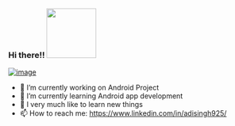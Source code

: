 ### Hi there!! <img src ='https://media.giphy.com/media/gM5qFksULw54NMWyry/giphy.gif'  style = height:100px style = width:100px style= padding-top:0px> 
[![image](https://media.giphy.com/media/eNcL3bAJ5Kywk4VHP0/giphy.gif)](https://www.google.com)
- 🔭 I’m currently working on Android Project
- 🌱 I’m currently learning Android app development
- 💬 I very much like to learn new things
- 📫 How to reach me: https://www.linkedin.com/in/adisingh925/
